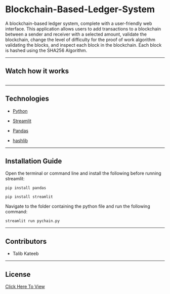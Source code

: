 # Blockchain-Based-Ledger-System

A blockchain-based ledger system, complete with a user-friendly web interface. This application allows users to add transactions to a blockchain between a sender and receiver with a selected amount, validate the blockchain, change the level of difficulty for the proof of work algorithm validating the blocks, and inspect each block in the blockchain. Each block is hashed using the SHA256 Algorithm. 

---

## Watch how it works

![]()

---

## Technologies

* [Python](https://www.python.org/) 

* [Streamlit](https://streamlit.io/) 

* [Pandas](https://pandas.pydata.org/) 

* [hashlib](https://docs.python.org/3/library/hashlib.html)

---

## Installation Guide

Open the terminal or command line and install the following before running streamlit:

    pip install pandas

    pip install streamlit

Navigate to the folder containing the python file and run the following command:

    streamlit run pychain.py

---

## Contributors

*  Talib Kateeb

---

## License

[Click Here To View](https://github.com/talibkateeb/Blockchain-Based-Ledger-System/blob/main/LICENSE)